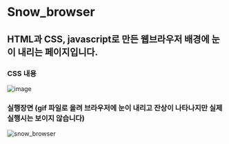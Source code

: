 # Snow_browser

## HTML과 CSS, javascript로 만든 웹브라우저 배경에 눈이 내리는 페이지입니다.

### CSS 내용
![image](https://user-images.githubusercontent.com/90132197/164407001-175352fc-d9c6-453f-91c8-0ce5255569a7.png)

### 실행장면 (gif 파일로 올려 브라우저에 눈이 내리고 잔상이 나타나지만 실제 실행시는 보이지 않습니다)
![snow_browser](https://user-images.githubusercontent.com/90132197/164408239-4a51a901-b909-44c8-9462-db5f0dbbc3c7.gif)

